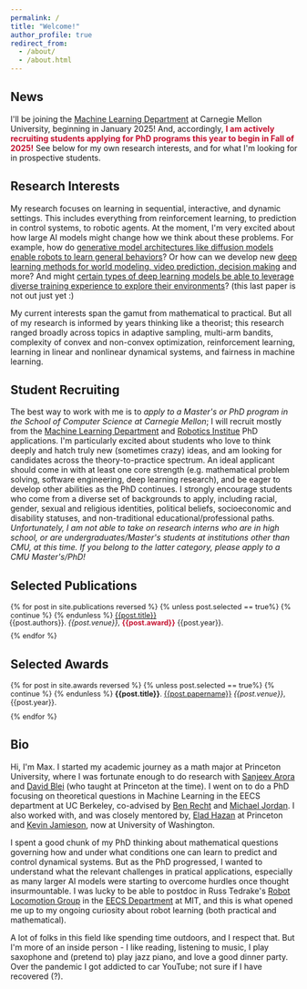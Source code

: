 ```yaml
---
permalink: /
title: "Welcome!"
author_profile: true
redirect_from: 
  - /about/
  - /about.html
---
```


## News

I'll be joining the [Machine Learning Department](https://ml.cmu.edu) at Carnegie Mellon University, beginning in January 2025! And, accordingly, <span style="color:#C41230">**I am  actively recruiting students applying for PhD programs this year to begin in Fall of 2025!**</span> See below for my own research interests, and for what I'm looking for in prospective students.


## Research Interests

My research focuses on learning in sequential, interactive, and dynamic settings. This includes everything from reinforcement learning, to prediction in control systems, to robotic agents. At the moment, I'm very excited about how large AI models might change how we think about these problems. For example, how do [generative model architectures like diffusion models enable robots to learn general behaviors](https://arxiv.org/abs/2307.14619)? Or how can we develop new [ deep learning methods for world modeling, video prediction, decision making](https://boyuan.space/diffusion-forcing/) and more? And might [certain types of deep learning models be able to leverage diverse training experience to explore their environments]()? (this last paper is not out just yet :)

My current interests span the gamut from mathematical to practical. But all of my research is informed by years thinking like a theorist; this research ranged broadly across topics in adaptive sampling, multi-arm bandits, complexity of convex and non-convex optimization,  reinforcement learning, learning in linear and nonlinear dynamical systems, and fairness in machine learning.  

## Student Recruiting

The best way to work with me is to *apply to a Master's or PhD program in the School of Computer Science at Carnegie Mellon*; I will recruit mostly from the [Machine Learning Department](https://ml.cmu.edu) and [Robotics Institue](https://ri.cmu.edu) PhD applications. I'm particularly excited about students who love to think deeply and hatch truly new (sometimes crazy) ideas, and am looking for candidates across the theory-to-practice spectrum. 
An ideal applicant should come in with at least one core strength (e.g. mathematical problem solving, software engineering,  deep learning research), and be eager to develop other abilities as the PhD continues.
I strongly encourage students who come from a diverse set of backgrounds to apply, including racial, gender,   sexual and religious identities, political beliefs, socioeconomic and disability statuses, and non-traditional educational/professional paths. *Unfortunately, I am not able to take on research interns who are in high school, or are undergraduates/Master's students at institutions other than CMU, at this time. If you belong to the latter category, please apply to a CMU Master's/PhD!*



## Selected Publications

<div style="font-size:0.9em;">
{% for post in site.publications reversed %}
  {% unless post.selected == true%}
    {% continue %}
  {% endunless %}
  <a href="{{post.paperurl}}">{{post.title}}</a> <p style="margin:-2px;">{{post.authors}}. <i>{{post.venue}}</i>, 
      <span style="color:#C41230"><b>{{post.award}}</b></span>
    {{post.year}}.<br/></p ><p style="margin:10px;"></p> 
{% endfor %}
</div>

## Selected Awards

<div style="font-size:0.9em;">
{% for post in site.awards reversed %}
  {% unless post.selected == true%}
    {% continue %}
  {% endunless %}
  <b>{{post.title}}</b>.
  <a href="{{post.paperurl}}">{{post.papername}}</a> <i>{{post.venue}}</i>,
    {{post.year}}.<br/><p style="margin:10px;"></p> 
{% endfor %}
</div>





## Bio

Hi, I'm Max. I started my academic journey as a math major at Princeton University, where I was fortunate enough to do research with [Sanjeev Arora](https://www.cs.princeton.edu/~arora/) and [David Blei](http://www.cs.columbia.edu/~blei/">) (who taught at Princeton at the time). I went on to do a PhD focusing on theoretical questions in Machine Learning in the EECS department at UC Berkeley, co-advised by [Ben Recht](http://www.eecs.berkeley.edu/~brecht) and [Michael Jordan](http://www.cs.berkeley.edu/~jordan/).  I also worked with, and was closely mentored by, [Elad Hazan](https://ehazan.com/) at Princeton and [Kevin Jamieson](https://homes.cs.washington.edu/~jamieson/about.html), now at University of Washington. 

I spent a good chunk of my PhD thinking about mathematical questions governing how and under what conditions one can learn to predict and control dynamical systems. But as the PhD progressed, I wanted to understand what the relevant challenges in pratical applications, especially as many larger AI models were starting to overcome hurdles once thought insurmountable. I was lucky to be able to postdoc in Russ Tedrake's [Robot Locomotion Group](https://locomotion.csail.mit.edu/people.html) in the [EECS Department](https://www.eecs.mit.edu) at MIT, and this is what opened me up to my ongoing curiosity about robot learning (both practical and mathematical).

A lot of folks in this field like spending time outdoors, and I respect that. But I'm more of an inside person - I like reading, listening to music, I play saxophone and (pretend to) play jazz piano, and love a good dinner party. Over the pandemic I got addicted to car YouTube; not sure if I have recovered (?). 


<!--About Me.
======
This is the front page of a website that is powered by the [Academic Pages template](https://github.com/academicpages/academicpages.github.io) and hosted on GitHub pages. [GitHub pages](https://pages.github.com) is a free service in which websites are built and hosted from code and data stored in a GitHub repository, automatically updating when a new commit is made to the respository. This template was forked from the [Minimal Mistakes Jekyll Theme](https://mmistakes.github.io/minimal-mistakes/) created by Michael Rose, and then extended to support the kinds of content that academics have: publications, talks, teaching, a portfolio, blog posts, and a dynamically-generated CV. You can fork [this repository](https://github.com/academicpages/academicpages.github.io) right now, modify the configuration and markdown files, add your own PDFs and other content, and have your own site for free, with no ads! An older version of this template powers my own personal website at [stuartgeiger.com](http://stuartgeiger.com), which uses [this Github repository](https://github.com/staeiou/staeiou.github.io).

A data-driven personal website
======
Like many other Jekyll-based GitHub Pages templates, Academic Pages makes you separate the website's content from its form. The content & metadata of your website are in structured markdown files, while various other files constitute the theme, specifying how to transform that content & metadata into HTML pages. You keep these various markdown (.md), YAML (.yml), HTML, and CSS files in a public GitHub repository. Each time you commit and push an update to the repository, the [GitHub pages](https://pages.github.com/) service creates static HTML pages based on these files, which are hosted on GitHub's servers free of charge.

Many of the features of dynamic content management systems (like Wordpress) can be achieved in this fashion, using a fraction of the computational resources and with far less vulnerability to hacking and DDoSing. You can also modify the theme to your heart's content without touching the content of your site. If you get to a point where you've broken something in Jekyll/HTML/CSS beyond repair, your markdown files describing your talks, publications, etc. are safe. You can rollback the changes or even delete the repository and start over -- just be sure to save the markdown files! Finally, you can also write scripts that process the structured data on the site, such as [this one](https://github.com/academicpages/academicpages.github.io/blob/master/talkmap.ipynb) that analyzes metadata in pages about talks to display [a map of every location you've given a talk](https://academicpages.github.io/talkmap.html).

Getting started
======
1. Register a GitHub account if you don't have one and confirm your e-mail (required!)
1. Fork [this repository](https://github.com/academicpages/academicpages.github.io) by clicking the "fork" button in the top right. 
1. Go to the repository's settings (rightmost item in the tabs that start with "Code", should be below "Unwatch"). Rename the repository "[your GitHub username].github.io", which will also be your website's URL.
1. Set site-wide configuration and create content & metadata (see below -- also see [this set of diffs](http://archive.is/3TPas) showing what files were changed to set up [an example site](https://getorg-testacct.github.io) for a user with the username "getorg-testacct")
1. Upload any files (like PDFs, .zip files, etc.) to the files/ directory. They will appear at https://[your GitHub username].github.io/files/example.pdf.  
1. Check status by going to the repository settings, in the "GitHub pages" section

Site-wide configuration
------
The main configuration file for the site is in the base directory in [_config.yml](https://github.com/academicpages/academicpages.github.io/blob/master/_config.yml), which defines the content in the sidebars and other site-wide features. You will need to replace the default variables with ones about yourself and your site's github repository. The configuration file for the top menu is in [_data/navigation.yml](https://github.com/academicpages/academicpages.github.io/blob/master/_data/navigation.yml). For example, if you don't have a portfolio or blog posts, you can remove those items from that navigation.yml file to remove them from the header. 

Create content & metadata
------
For site content, there is one markdown file for each type of content, which are stored in directories like _publications, _talks, _posts, _teaching, or _pages. For example, each talk is a markdown file in the [_talks directory](https://github.com/academicpages/academicpages.github.io/tree/master/_talks). At the top of each markdown file is structured data in YAML about the talk, which the theme will parse to do lots of cool stuff. The same structured data about a talk is used to generate the list of talks on the [Talks page](https://academicpages.github.io/talks), each [individual page](https://academicpages.github.io/talks/2012-03-01-talk-1) for specific talks, the talks section for the [CV page](https://academicpages.github.io/cv), and the [map of places you've given a talk](https://academicpages.github.io/talkmap.html) (if you run this [python file](https://github.com/academicpages/academicpages.github.io/blob/master/talkmap.py) or [Jupyter notebook](https://github.com/academicpages/academicpages.github.io/blob/master/talkmap.ipynb), which creates the HTML for the map based on the contents of the _talks directory).

**Markdown generator**

I have also created [a set of Jupyter notebooks](https://github.com/academicpages/academicpages.github.io/tree/master/markdown_generator
) that converts a CSV containing structured data about talks or presentations into individual markdown files that will be properly formatted for the Academic Pages template. The sample CSVs in that directory are the ones I used to create my own personal website at stuartgeiger.com. My usual workflow is that I keep a spreadsheet of my publications and talks, then run the code in these notebooks to generate the markdown files, then commit and push them to the GitHub repository.

How to edit your site's GitHub repository
------
Many people use a git client to create files on their local computer and then push them to GitHub's servers. If you are not familiar with git, you can directly edit these configuration and markdown files directly in the github.com interface. Navigate to a file (like [this one](https://github.com/academicpages/academicpages.github.io/blob/master/_talks/2012-03-01-talk-1.md) and click the pencil icon in the top right of the content preview (to the right of the "Raw | Blame | History" buttons). You can delete a file by clicking the trashcan icon to the right of the pencil icon. You can also create new files or upload files by navigating to a directory and clicking the "Create new file" or "Upload files" buttons. 

Example: editing a markdown file for a talk
![Editing a markdown file for a talk](/images/editing-talk.png)

For more info
------
More info about configuring Academic Pages can be found in [the guide](https://academicpages.github.io/markdown/). The [guides for the Minimal Mistakes theme](https://mmistakes.github.io/minimal-mistakes/docs/configuration/) (which this theme was forked from) might 
also be helpful.
--->
